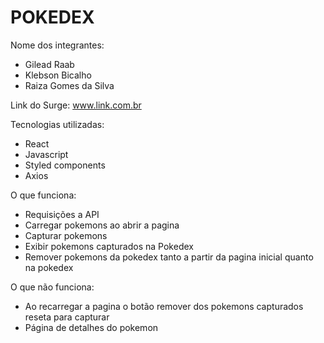 # POKEDEX

Nome dos integrantes: 
- Gilead Raab
- Klebson Bicalho
- Raiza Gomes da Silva
 

Link do Surge: www.link.com.br

Tecnologias utilizadas:
- React
- Javascript
- Styled components
- Axios

O que funciona:
- Requisições a API
- Carregar pokemons ao abrir a pagina
- Capturar pokemons
- Exibir pokemons capturados na Pokedex
- Remover pokemons da pokedex tanto a partir da pagina inicial quanto na pokedex

O que não funciona: 
- Ao recarregar a pagina o botão remover dos pokemons capturados reseta para capturar
- Página de detalhes do pokemon
